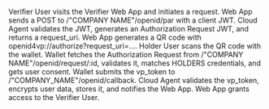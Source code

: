 Verifier User visits the Verifier Web App and initiates a request.
Web App sends a POST to /"COMPANY NAME"/openid/par with a client JWT.
Cloud Agent validates the JWT, generates an Authorization Request JWT, and returns a request_uri.
Web App generates a QR code with openid4vp://authorize?request_uri=....
Holder User scans the QR code with the wallet.
Wallet fetches the Authorization Request from /"COMPANY NAME"/openid/request/:id, validates it, matches HOLDERS credentials, and gets user consent.
Wallet submits the vp_token to /"COMPANY_NAME"/openid/callback.
Cloud Agent validates the vp_token, encrypts user data, stores it, and notifies the Web App.
Web App grants access to the Verifier User.